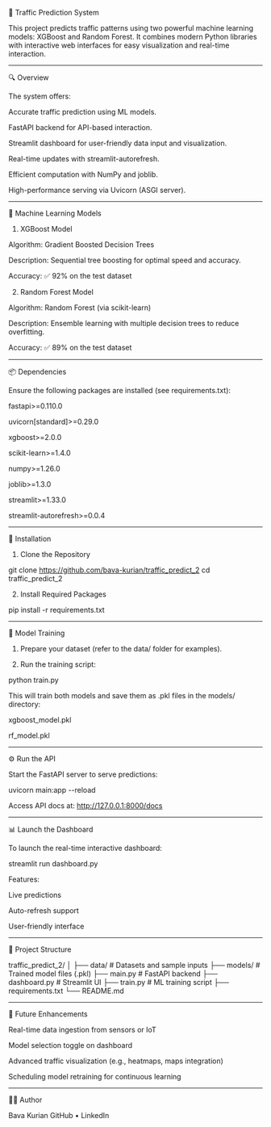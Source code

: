 🚦 Traffic Prediction System

This project predicts traffic patterns using two powerful machine learning models: XGBoost and Random Forest. It combines modern Python libraries with interactive web interfaces for easy visualization and real-time interaction.


---

🔍 Overview

The system offers:

Accurate traffic prediction using ML models.

FastAPI backend for API-based interaction.

Streamlit dashboard for user-friendly data input and visualization.

Real-time updates with streamlit-autorefresh.

Efficient computation with NumPy and joblib.

High-performance serving via Uvicorn (ASGI server).



---

🤖 Machine Learning Models

1. XGBoost Model

Algorithm: Gradient Boosted Decision Trees

Description: Sequential tree boosting for optimal speed and accuracy.

Accuracy: ✅ 92% on the test dataset


2. Random Forest Model

Algorithm: Random Forest (via scikit-learn)

Description: Ensemble learning with multiple decision trees to reduce overfitting.

Accuracy: ✅ 89% on the test dataset



---

📦 Dependencies

Ensure the following packages are installed (see requirements.txt):

fastapi>=0.110.0

uvicorn[standard]>=0.29.0

xgboost>=2.0.0

scikit-learn>=1.4.0

numpy>=1.26.0

joblib>=1.3.0

streamlit>=1.33.0

streamlit-autorefresh>=0.0.4



---

🚀 Installation

1. Clone the Repository

git clone https://github.com/bava-kurian/traffic_predict_2
cd traffic_predict_2


2. Install Required Packages

pip install -r requirements.txt




---

🧠 Model Training

1. Prepare your dataset (refer to the data/ folder for examples).


2. Run the training script:

python train.py



This will train both models and save them as .pkl files in the models/ directory:

xgboost_model.pkl

rf_model.pkl



---

⚙️ Run the API

Start the FastAPI server to serve predictions:

uvicorn main:app --reload

Access API docs at: http://127.0.0.1:8000/docs


---

📊 Launch the Dashboard

To launch the real-time interactive dashboard:

streamlit run dashboard.py

Features:

Live predictions

Auto-refresh support

User-friendly interface



---

📁 Project Structure

traffic_predict_2/
│
├── data/             # Datasets and sample inputs
├── models/           # Trained model files (.pkl)
├── main.py           # FastAPI backend
├── dashboard.py      # Streamlit UI
├── train.py          # ML training script
├── requirements.txt
└── README.md


---

📌 Future Enhancements

Real-time data ingestion from sensors or IoT

Model selection toggle on dashboard

Advanced traffic visualization (e.g., heatmaps, maps integration)

Scheduling model retraining for continuous learning



---

🧑‍💻 Author

Bava Kurian
GitHub • LinkedIn
